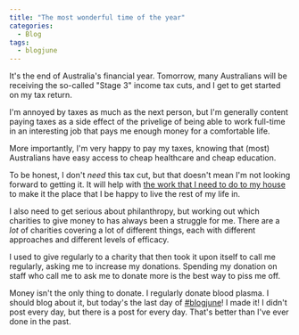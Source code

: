 ```yaml
---
title: "The most wonderful time of the year"
categories:
  - Blog
tags:
  - blogjune
---
```


It's the end of Australia's financial year. Tomorrow, many Australians will be receiving the so-called "Stage 3" income tax
cuts, and I get to get started on my tax return.

I'm annoyed by taxes as much as the next person, but I'm generally content paying taxes as a side effect of the privelige of
being able to work full-time in an interesting job that pays me enough money for a comfortable life.

More importantly, I'm very happy to pay my taxes, knowing that (most) Australians have easy access to cheap healthcare and
cheap education.

To be honest, I don't *need* this tax cut, but that doesn't mean I'm not looking forward to getting it. It will help with [the work that I need to do to my house](/blog/this-old-house/) to make it the place that I be happy to live the rest of my life in.

I also need to get serious about philanthropy, but working out which charities to give money to has always been a struggle
for me. There are a *lot* of charities covering a lot of different things, each with different approaches and different levels
of efficacy.

I used to give regularly to a charity that then took it upon itself to call me regularly, asking me to increase my donations.
Spending my donation on staff who call me to ask me to donate more is the best way to piss me off.

Money isn't the only thing to donate. I regularly donate blood plasma. I should blog about it, but today's the last day of
[#blogjune](/tags/#blogjune)! I made it! I didn't post every day, but there is a post for every day. That's better than I've ever
done in the past.